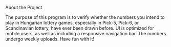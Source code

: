 About the Project

The purpose of this program is to verify whether the numbers you intend to play in Hungarian lottery games, especially in Pick-5, Pick-6, or Scandinavian lottery, have ever been drawn before. UI is optimized for mobile users, as well as including a responsive navigation bar. The numbers undergo weekly uploads. Have fun with it!
